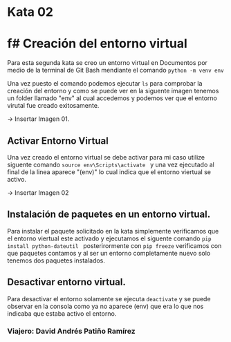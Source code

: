 # Kata 02


# f# Creación del entorno virtual
Para esta segunda kata se creo un entorno virtual en Documentos por medio de la terminal de Git Bash mendiante el comando ``python -m venv env``

Una vez puesto el comando podemos ejecutar ``ls``  para comprobar la creación del entorno y como se puede ver en la siguente imagen tenemos un folder llamado "env" al cual accedemos y podemos ver que el entorno virutal fue creado exitosamente.

-> Insertar Imagen 01.

## Activar Entorno Virtual
Una vez creado el entorno virtual se debe activar para mi caso utilize siguente comando ``source env\Scripts\activate `` y una vez ejecutado al final de la linea aparece "(env)" lo cual indica que el entorno viertual se activo.

-> Insertar Imagen 02

## Instalación de paquetes en un entorno virtual.

Para instalar el paquete solicitado en la kata simplemente verificamos que el entorno viertual este activado y ejecutamos el siguente comando ``pip install python-dateutil `` posterirormente con ``pip freeze`` verificamos con que paquetes contamos y al ser un entorno completamente nuevo solo tenemos dos paquetes instalados.

## Desactivar entorno virtual.

Para desactivar el entorno solamente se ejecuta ``deactivate`` y se puede observar en la consola como ya no aparece (env) que era lo que nos indicaba que estaba activo el entorno.

### Viajero: David Andrés Patiño Ramírez


 









